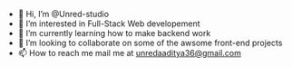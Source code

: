 - 👋 Hi, I’m @Unred-studio
- 👀 I’m interested in Full-Stack Web developement
- 🌱 I’m currently learning how to make backend work
- 💞️ I’m looking to collaborate on some of the awsome front-end projects
- 📫 How to reach me  mail me at unredaaditya36@gmail.com

<!---
Unred-studio/Unred-studio is a ✨ special ✨ repository because its `README.md` (this file) appears on your GitHub profile.
You can click the Preview link to take a look at your changes.
--->
